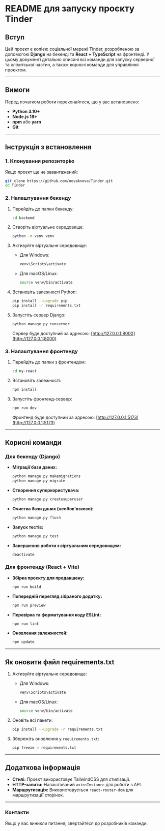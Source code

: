 # README для запуску проєкту Tinder

## Вступ
Цей проєкт є копією соціальної мережі Tinder, розробленою за допомогою **Django** на бекенді та **React + TypeScript** на фронтенді. У цьому документі детально описані всі команди для запуску серверної та клієнтської частин, а також корисні команди для управління проєктом.

---

## Вимоги

Перед початком роботи переконайтеся, що у вас встановлено:

- **Python 3.10+**
- **Node.js 18+**
- **npm** або **yarn**
- **Git**

---

## Інструкція з встановлення

### 1. Клонування репозиторію
Якщо проєкт ще не завантажений:
```bash
git clone https://github.com/novakvova/Tinder.git
cd Tinder
```

### 2. Налаштування бекенду
1. Перейдіть до папки бекенду:
   ```bash
   cd backend
   ```
2. Створіть віртуальне середовище:
   ```bash
   python -m venv venv
   ```
3. Активуйте віртуальне середовище:
   - Для Windows:
     ```bash
     venv\Scripts\activate
     ```
   - Для macOS/Linux:
     ```bash
     source venv/bin/activate
     ```
4. Встановіть залежності Python:
   ```bash
   pip install --upgrade pip
   pip install -r requirements.txt
   ```

5. Запустіть сервер Django:
   ```bash
   python manage.py runserver
   ```
   Сервер буде доступний за адресою: [http://127.0.0.1:8000](http://127.0.0.1:8000)

### 3. Налаштування фронтенду
1. Перейдіть до папки з фронтендом:
   ```bash
   cd my-react
   ```
2. Встановіть залежності:
   ```bash
   npm install
   ```
3. Запустіть фронтенд-сервер:
   ```bash
   npm run dev
   ```
   Фронтенд буде доступний за адресою: [http://127.0.0.1:5173](http://127.0.0.1:5173)

---

## Корисні команди

### Для бекенду (Django)

- **Міграції бази даних:**
  ```bash
  python manage.py makemigrations
  python manage.py migrate
  ```

- **Створення суперкористувача:**
  ```bash
  python manage.py createsuperuser
  ```

- **Очистка бази даних (необов'язково):**
  ```bash
  python manage.py flush
  ```

- **Запуск тестів:**
  ```bash
  python manage.py test
  ```

- **Завершення роботи з віртуальним середовищем:**
  ```bash
  deactivate
  ```

### Для фронтенду (React + Vite)

- **Збірка проєкту для продакшену:**
  ```bash
  npm run build
  ```

- **Попередній перегляд зібраного додатку:**
  ```bash
  npm run preview
  ```

- **Перевірка та форматування коду ESLint:**
  ```bash
  npm run lint
  ```

- **Оновлення залежностей:**
  ```bash
  npm update
  ```

---

## Як оновити файл requirements.txt

1. Активуйте віртуальне середовище:
   - Для Windows:
     ```bash
     venv\Scripts\activate
     ```
   - Для macOS/Linux:
     ```bash
     source venv/bin/activate
     ```

2. Оновіть всі пакети:
   ```bash
   pip install --upgrade -r requirements.txt
   ```

3. Збережіть оновлення у `requirements.txt`:
   ```bash
   pip freeze > requirements.txt
   ```

---

## Додаткова інформація

- **Стилі:** Проєкт використовує TailwindCSS для стилізації.
- **HTTP-запити:** Налаштований `axiosInstance` для роботи з API.
- **Маршрутизація:** Використовується `react-router-dom` для маршрутизації сторінок.

---

### Контакти
Якщо у вас виникли питання, звертайтеся до розробників команди.

